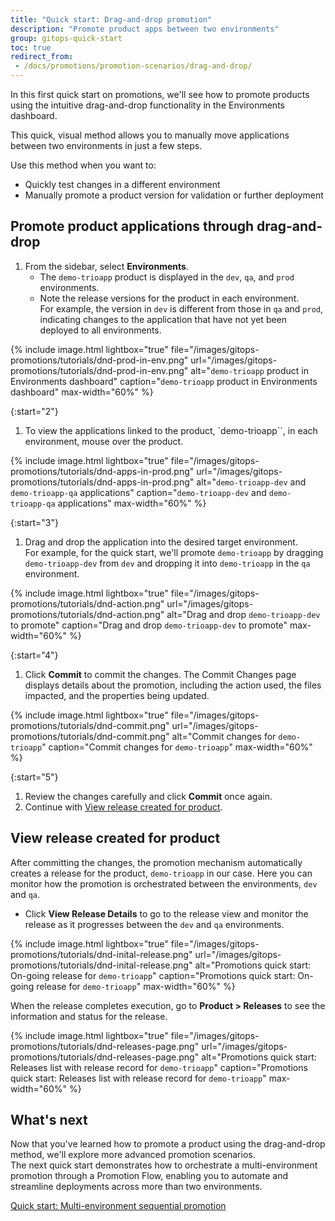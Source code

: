 ```yaml
---
title: "Quick start: Drag-and-drop promotion"
description: "Promote product apps between two environments"
group: gitops-quick-start
toc: true
redirect_from:
 - /docs/promotions/promotion-scenarios/drag-and-drop/
---
```


In this first quick start on promotions, we'll see how to promote products using the intuitive drag-and-drop functionality in the Environments dashboard. 

This quick, visual method allows you to manually move applications between two environments in just a few steps.

Use this method when you want to:
* Quickly test changes in a different environment
* Manually promote a product version for validation or further deployment

## Promote product applications through drag-and-drop



1. From the sidebar, select **Environments**.  
    * The `demo-trioapp` product is displayed in the `dev`, `qa`, and `prod` environments. 
    * Note the release versions for the product in each environment.  
      For example, the version in `dev` is different from those in `qa` and `prod`, indicating changes to the application that have not yet been deployed to all environments.


{% include 
image.html 
lightbox="true" 
file="/images/gitops-promotions/tutorials/dnd-prod-in-env.png" 
url="/images/gitops-promotions/tutorials/dnd-prod-in-env.png"
alt="`demo-trioapp` product in Environments dashboard" 
caption="`demo-trioapp` product in Environments dashboard"
max-width="60%"
%}

{:start="2"}
1. To view the applications linked to the product, `demo-trioapp``,  in each environment, mouse over the product.

{% include 
image.html 
lightbox="true" 
file="/images/gitops-promotions/tutorials/dnd-apps-in-prod.png" 
url="/images/gitops-promotions/tutorials/dnd-apps-in-prod.png"
alt="`demo-trioapp-dev` and `demo-trioapp-qa` applications" 
caption="`demo-trioapp-dev` and `demo-trioapp-qa` applications"
max-width="60%"
%}

{:start="3"}
1. Drag and drop the application into the desired target environment.  
  For example, for the quick start, we'll promote `demo-trioapp` by dragging `demo-trioapp-dev` from `dev` and dropping it into `demo-trioapp` in the `qa` environment.

{% include 
image.html 
lightbox="true" 
file="/images/gitops-promotions/tutorials/dnd-action.png" 
url="/images/gitops-promotions/tutorials/dnd-action.png"
alt="Drag and drop `demo-trioapp-dev` to promote" 
caption="Drag and drop `demo-trioapp-dev` to promote"
max-width="60%"
%}

{:start="4"}
1. Click **Commit** to commit the changes. 
  The Commit Changes page displays details about the promotion, including the action used, the files impacted, and the properties being updated.


{% include 
image.html 
lightbox="true" 
file="/images/gitops-promotions/tutorials/dnd-commit.png" 
url="/images/gitops-promotions/tutorials/dnd-commit.png"
alt="Commit changes for `demo-trioapp`" 
caption="Commit changes for `demo-trioapp`"
max-width="60%"
%}

{:start="5"}
1. Review the changes carefully and click **Commit** once again. 
1. Continue with [View release created for product](#view-release-created-for-product).


## View release created for product
After committing the changes, the promotion mechanism automatically creates a release for the product, `demo-trioapp` in our case.
Here you can monitor how the promotion is orchestrated between the environments, `dev` and `qa`.

* Click **View Release Details** to go to the release view and monitor the release as it progresses between the `dev` and `qa` environments.

{% include 
image.html 
lightbox="true" 
file="/images/gitops-promotions/tutorials/dnd-inital-release.png" 
url="/images/gitops-promotions/tutorials/dnd-inital-release.png"
alt="Promotions quick start: On-going release for `demo-trioapp`" 
caption="Promotions quick start: On-going release for `demo-trioapp`"
max-width="60%"
%}

When the release completes execution, go to **Product > Releases** to see the information and status for the release.

{% include 
image.html 
lightbox="true" 
file="/images/gitops-promotions/tutorials/dnd-releases-page.png" 
url="/images/gitops-promotions/tutorials/dnd-releases-page.png"
alt="Promotions quick start: Releases list with release record for `demo-trioapp`" 
caption="Promotions quick start: Releases list with release record for `demo-trioapp`"
max-width="60%"
%}


## What's next
Now that you've learned how to promote a product using the drag-and-drop method, we'll explore more advanced promotion scenarios.  
The next quick start demonstrates how to orchestrate a multi-environment promotion through a Promotion Flow, enabling you to automate and streamline deployments across more than two environments.

[Quick start: Multi-environment sequential promotion]({{site.baseurl}}/docs/gitops-quick-start/promotion-scenarios/multi-env-sequential-flow/)

 
